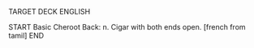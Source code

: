 TARGET DECK
ENGLISH

START
Basic
Cheroot
Back: n. Cigar with both ends open. [french from tamil]
END
